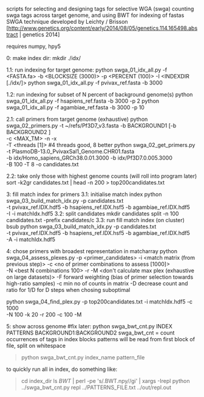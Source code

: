 scripts for selecting and designing tags for selective WGA (swga)
counting swga tags across target genome, and using BWT for indexing of fastas
SWGA technique developed by Leichty / Brisson [http://www.genetics.org/content/early/2014/08/05/genetics.114.165498.abstract | genetics 2014]


requires numpy, hpy5

0: make index dir:
mkdir ./idx/

1.1: run indexing for target genome:
  python swga_01_idx_all.py -f <FASTA.fa> -b <BLOCKSIZE (3000)> -p <PERCENT (100)> -I <INDEXDIR [./idx/]>
  python swga_01_idx_all.py -f pvivax_ref.fasta -b 3000

1.2: run indexing for subset of N percent of background genome(s)
  python swga_01_idx_all.py -f hsapiens_ref.fasta -b 3000 -p 2
  python swga_01_idx_all.py -f agambiae_ref.fasta -b 3000 -p 10

2.1: call primers from target genome (exhaustive)
  python swga_02_primers.py -t ~/refs/Pf3D7_v3.fasta  -b BACKGROUND1 [-b BACKGROUND2 ]  \
     -c <MAX_TM> -n <primer min length> -x <primer max length> \
	 -T <threads [1]>
  #4 threads good, 8 better
  python swga_02_get_primers.py -t PlasmoDB-13.0_PvivaxSal1_Genome.CHR01.fasta \
  -b idx/Homo_sapiens_GRCh38.0.01.3000 -b idx/Pf3D7.0.005.3000 \
  -B 100 -T 8 -o candidates.txt

2.2: take only those with highest genome counts (will roll into program later)
  sort -k2gr candidates.txt | head -n 200 > top200candidates.txt

3: fill match index for primers
3.1: initialise match index
  python swga_03_build_match_idx.py -p candidates.txt \
    -t pvivax_ref.IDX.hdf5  -b hsapiens_ref.IDX.hsf5 -b agambiae_ref.IDX.hdf5 \
    -I -i matchIdx.hdf5
3.2: split candidates
    mkdir candidates
    split -n 100 candidates.txt -prefix candidates/c
3.3: run fill match index (on cluster)
  bsub 
  python swga_03_build_match_idx.py -p candidates.txt \
    -t pvivax_ref.IDX.hdf5  -b hsapiens_ref.IDX.hsf5 -b agambiae_ref.IDX.hdf5 \
    -A -i matchIdx.hdf5
   
4: chose primers with broadest representation in matcharray
  python swga_04_assess_plexes.py -p <primer_candidates> -i <match matrix (from previous step)> -c <no of primer combinations to assess [1000]> \
  -N <best N combinations 100> -r <min ratio target:background> -M <don't calculate max plex (exhaustive on large datasets)>
  -F forward weighting (bias of primer selection towards high-ratio samples) -c min no of counts in matrix -D decrease count and ratio for 1/D for D steps when chosing suboptimal
   
  python swga_04_find_plex.py -p top200candidates.txt -i matchIdx.hdf5 -c 1000 \
  -N 100 -k 20 -r 200 -c 100 -M 


5: show across genome
#fix later:
python swga_bwt_cnt.py INDEX PATTERNS BACKGROUND1:BACKGROUND2
swga_bwt_cnt = count occurrences of tags in index blocks
patterns will be read from first block of file, split on whitespace
> python swga_bwt_cnt.py index_name pattern_file

to quickly run all in index, do something like:
> cd index_dir
> ls *BWT* | perl -pe 's/\.BWT\.npy//gi' | xargs -Irepl python ../swga_bwt_cnt.py repl ../PATTERNS_FILE.txt ../out/repl.out


